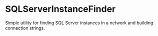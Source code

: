 # SQLServerInstanceFinder
Simple utility for finding SQL Server instances in a network and building connection strings.
